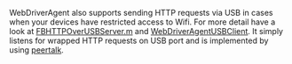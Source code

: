 WebDriverAgent also supports sending HTTP requests via USB in cases when your devices have restricted access to Wifi.
For more detail have a look at [FBHTTPOverUSBServer.m](https://github.com/facebook/WebDriverAgent/blob/master/WebDriverAgentLib/Routing/FBHTTPOverUSBServer.m) and [WebDriverAgentUSBClient](https://github.com/facebook/WebDriverAgent/tree/master/WebDriverAgentUSBClient). It simply listens for wrapped HTTP requests on USB port and is implemented by using [peertalk](https://github.com/rsms/peertalk).
